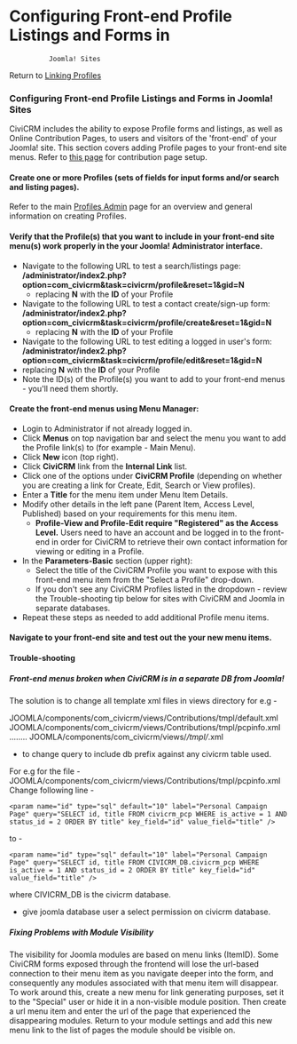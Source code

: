 # Configuring Front-end Profile Listings and Forms in
              Joomla! Sites

Return to [Linking Profiles](https://wiki.civicrm.org/confluence/display/CRMDOC/Linking+Profiles)

### Configuring Front-end Profile Listings and Forms in Joomla! Sites

CiviCRM includes the ability to expose Profile forms and listings, as well as Online Contribution Pages, to users and visitors of the 'front-end' of your Joomla! site. This section covers adding Profile pages to your front-end site menus. Refer to [this page](https://wiki.civicrm.org/confluence/display/CRMDOC/Displaying+Online+Contribution+Pages+in+Joomla%21+Frontend+Sites) for contribution page setup.

#### Create one or more Profiles (sets of fields for input forms and/or search and listing pages).

Refer to the main [Profiles Admin](https://wiki.civicrm.org/confluence/display/CRMDOC/Profiles+Admin) page for an overview and general information on creating Profiles.

#### Verify that the Profile(s) that you want to include in your front-end site menu(s) work properly in the your Joomla! Administrator interface.

* Navigate to the following URL to test a search/listings page:
**<site root>/administrator/index2.php?option=com_civicrm&task=civicrm/profile&reset=1&gid=N**
    * replacing **N** with the **ID** of your Profile
* Navigate to the following URL to test a contact create/sign-up form:
**<site root>/administrator/index2.php?option=com_civicrm&task=civicrm/profile/create&reset=1&gid=N**
    * replacing **N** with the **ID** of your Profile
* Navigate to the following URL to test editing a logged in user's form:
**<site root>/administrator/index2.php?option=com_civicrm&task=civicrm/profile/edit&reset=1&gid=N**
* replacing **N** with the **ID** of your Profile
* Note the ID(s) of the Profile(s) you want to add to your front-end menus - you'll need them shortly.

#### Create the front-end menus using Menu Manager:

* Login to Administrator if not already logged in.
* Click **Menus** on top navigation bar and select the menu you want to add the Profile link(s) to (for example - Main Menu).
* Click **New** icon (top right).
* Click **CiviCRM** link from the **Internal Link** list.
* Click one of the options under **CiviCRM Profile** (depending on whether you are creating a link for Create, Edit, Search or View profiles).
* Enter a **Title** for the menu item under Menu Item Details.
* Modify other details in the left pane (Parent Item, Access Level, Published) based on your requirements for this menu item.
    * **Profile-View and Profile-Edit require "Registered" as the Access Level.** Users need to have an account and be logged in to the front-end in order for CiviCRM to retrieve their own contact information for viewing or editing in a Profile.
* In the **Parameters-Basic** section (upper right):
    * Select the title of the CiviCRM Profile you want to expose with this front-end menu item from the "Select a Profile" drop-down.
    * If you don't see any CiviCRM Profiles listed in the dropdown - review the Trouble-shooting tip below for sites with CiviCRM and Joomla in separate databases.
* Repeat these steps as needed to add additional Profile menu items.

#### Navigate to your front-end site and test out the your new menu items.

#### Trouble-shooting

##### Front-end menus broken when CiviCRM is in a separate DB from Joomla!

The solution is to change all template xml files in views directory for e.g -

JOOMLA/components/com_civicrm/views/Contributions/tmpl/default.xml
 JOOMLA/components/com_civicrm/views/Contributions/tmpl/pcpinfo.xml
 ........
 JOOMLA/components/com_civicrm/views/*/tmpl/*.xml

* to change query to include db prefix against any civicrm table used.

For e.g for the file - JOOMLA/components/com_civicrm/views/Contributions/tmpl/pcpinfo.xml
 Change following line -

```
<param name="id" type="sql" default="10" label="Personal Campaign Page" query="SELECT id, title FROM civicrm_pcp WHERE is_active = 1 AND status_id = 2 ORDER BY title" key_field="id" value_field="title" />
```

to -

```
<param name="id" type="sql" default="10" label="Personal Campaign Page" query="SELECT id, title FROM CIVICRM_DB.civicrm_pcp WHERE is_active = 1 AND status_id = 2 ORDER BY title" key_field="id" value_field="title" />
```

where CIVICRM_DB is the civicrm database.

* give joomla database user a select permission on civicrm database.

##### Fixing Problems with Module Visibility

The visibility for Joomla modules are based on menu links (ItemID). Some CiviCRM forms exposed through the frontend will lose the url-based connection to their menu item as you navigate deeper into the form, and consequently any modules associated with that menu item will disappear. To work around this, create a new menu for link generating purposes, set it to the "Special" user or hide it in a non-visible module position. Then create a url menu item and enter the url of the page that experienced the disappearing modules. Return to your module settings and add this new menu link to the list of pages the module should be visible on.
